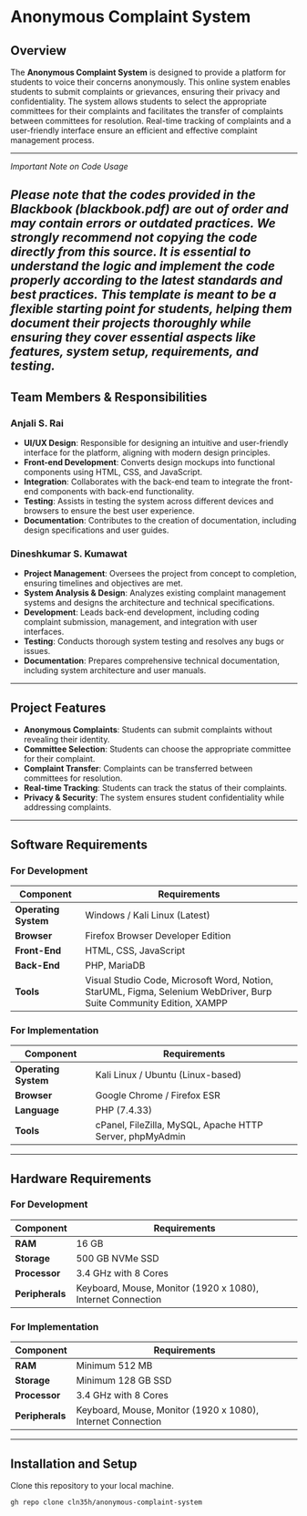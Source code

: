 # Anonymous Complaint System

## Overview

The **Anonymous Complaint System** is designed to provide a platform for students to voice their concerns anonymously. This online system enables students to submit complaints or grievances, ensuring their privacy and confidentiality. The system allows students to select the appropriate committees for their complaints and facilitates the transfer of complaints between committees for resolution. Real-time tracking of complaints and a user-friendly interface ensure an efficient and effective complaint management process.

---
*Important Note on Code Usage*

*Please note that the codes provided in the **Blackbook** (blackbook.pdf) are **out of order** and may contain errors or outdated practices. We strongly recommend **not copying the code directly** from this source. It is essential to understand the logic and implement the code properly according to the latest standards and best practices.*
***This template is meant to be a flexible starting point for students, helping them document their projects thoroughly while ensuring they cover essential aspects like features, system setup, requirements, and testing.***
---

## Team Members & Responsibilities

### **Anjali S. Rai**
- **UI/UX Design**: Responsible for designing an intuitive and user-friendly interface for the platform, aligning with modern design principles.
- **Front-end Development**: Converts design mockups into functional components using HTML, CSS, and JavaScript.
- **Integration**: Collaborates with the back-end team to integrate the front-end components with back-end functionality.
- **Testing**: Assists in testing the system across different devices and browsers to ensure the best user experience.
- **Documentation**: Contributes to the creation of documentation, including design specifications and user guides.

### **Dineshkumar S. Kumawat**
- **Project Management**: Oversees the project from concept to completion, ensuring timelines and objectives are met.
- **System Analysis & Design**: Analyzes existing complaint management systems and designs the architecture and technical specifications.
- **Development**: Leads back-end development, including coding complaint submission, management, and integration with user interfaces.
- **Testing**: Conducts thorough system testing and resolves any bugs or issues.
- **Documentation**: Prepares comprehensive technical documentation, including system architecture and user manuals.

---

## Project Features

- **Anonymous Complaints**: Students can submit complaints without revealing their identity.
- **Committee Selection**: Students can choose the appropriate committee for their complaint.
- **Complaint Transfer**: Complaints can be transferred between committees for resolution.
- **Real-time Tracking**: Students can track the status of their complaints.
- **Privacy & Security**: The system ensures student confidentiality while addressing complaints.

---

## Software Requirements

### For Development

| Component               | Requirements                       |
|-------------------------|------------------------------------|
| **Operating System**     | Windows / Kali Linux (Latest)     |
| **Browser**              | Firefox Browser Developer Edition |
| **Front-End**            | HTML, CSS, JavaScript             |
| **Back-End**             | PHP, MariaDB                      |
| **Tools**                | Visual Studio Code, Microsoft Word, Notion, StarUML, Figma, Selenium WebDriver, Burp Suite Community Edition, XAMPP |

### For Implementation

| Component               | Requirements                       |
|-------------------------|------------------------------------|
| **Operating System**     | Kali Linux / Ubuntu (Linux-based) |
| **Browser**              | Google Chrome / Firefox ESR       |
| **Language**             | PHP (7.4.33)                      |
| **Tools**                | cPanel, FileZilla, MySQL, Apache HTTP Server, phpMyAdmin |

---

## Hardware Requirements

### For Development

| Component   | Requirements                        |
|-------------|-------------------------------------|
| **RAM**     | 16 GB                               |
| **Storage** | 500 GB NVMe SSD                    |
| **Processor**| 3.4 GHz with 8 Cores               |
| **Peripherals** | Keyboard, Mouse, Monitor (1920 x 1080), Internet Connection |

### For Implementation

| Component   | Requirements                        |
|-------------|-------------------------------------|
| **RAM**     | Minimum 512 MB                      |
| **Storage** | Minimum 128 GB SSD                  |
| **Processor**| 3.4 GHz with 8 Cores               |
| **Peripherals** | Keyboard, Mouse, Monitor (1920 x 1080), Internet Connection |

---

## Installation and Setup

Clone this repository to your local machine.
   ```bash
   gh repo clone cln35h/anonymous-complaint-system
